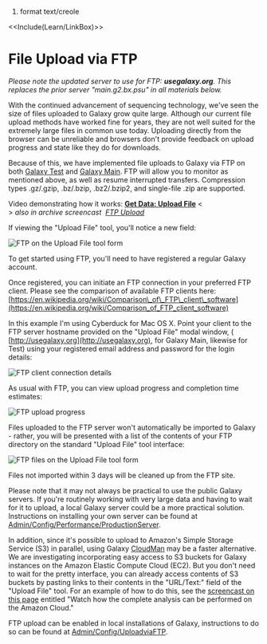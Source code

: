 1. format text/creole 

<<Include(Learn/LinkBox)>>

# File Upload via FTP

_Please note the updated server to use for FTP: **usegalaxy.org**. This replaces the prior server "main.g2.bx.psu" in all materials below._

With the continued advancement of sequencing technology, we've seen the size of files uploaded to Galaxy grow quite large. Although our current file upload methods have worked fine for years, they are not well suited for the extremely large files in common use today. Uploading directly from the browser can be unreliable and browsers don't provide feedback on upload progress and state like they do for downloads.

Because of this, we have implemented file uploads to Galaxy via FTP on both [Galaxy Test](http://test.g2.bx.psu.edu/) and [Galaxy Main](http://usegalaxy.org/). FTP will allow you to monitor as mentioned above, as well as resume interrupted transfers. Compression types .gz/.gzip, .bz/.bzip, .bz2/.bzip2, and single-file .zip are supported.

Video demonstrating how it works: **[Get Data: Upload File](http://vimeo.com/galaxyproject/upload)** <<BR>> _also in archive screencast&nbsp; [FTP Upload](Screencast%3Aquickie_17_ftp_upload%2Fflow.html)_

If viewing the "Upload File" tool, you'll notice a new field:

![FTP on the Upload File tool form](Images/FTP/ftp1.png)

To get started using FTP, you'll need to have registered a regular Galaxy account.

Once registered, you can initiate an FTP connection in your preferred FTP client. Please see the comparison of available FTP clients here: [https://en.wikipedia.org/wiki/Comparison\_of\_FTP\_client\_software](https://en.wikipedia.org/wiki/Comparison_of_FTP_client_software)

In this example I'm using Cyberduck for Mac OS X. Point your client to the FTP server hostname provided on the "Upload File" modal window, ( [http://usegalaxy.org](http://usegalaxy.org), for Galaxy Main, likewise for Test) using your registered email address and password for the login details:

![FTP client connection details](Images/FTP/ftp2.png)

As usual with FTP, you can view upload progress and completion time estimates:

![FTP upload progress](Images/FTP/ftp3.png)

Files uploaded to the FTP server won't automatically be imported to Galaxy - rather, you will be presented with a list of the contents of your FTP directory on the standard "Upload File" tool interface:

![FTP files on the Upload File tool form](Images/FTP/ftp4.png)

Files not imported within 3 days will be cleaned up from the FTP site.

Please note that it may not always be practical to use the public Galaxy servers. If you're routinely working with very large data and having to wait for it to upload, a local Galaxy server could be a more practical solution. Instructions on installing your own server can be found at [Admin/Config/Performance/ProductionServer](Admin%2FConfig%2FPerformance%2FProductionServer).

In addition, since it's possible to upload to Amazon's Simple Storage Service (S3) in parallel, using Galaxy [CloudMan](CloudMan) may be a faster alternative. We are investigating incorporating easy access to S3 buckets for Galaxy instances on the Amazon Elastic Compute Cloud (EC2). But you don't need to wait for the pretty interface, you can already access contents of S3 buckets by pasting links to their contents in the "URL/Text:" field of the "Upload File" tool. For an example of how to do this, see the [screencast on this page](http://usegalaxy.org/heteroplasmy) entitled "Watch how the complete analysis can be performed on the Amazon Cloud."

FTP upload can be enabled in local installations of Galaxy, instructions to do so can be found at [Admin/Config/UploadviaFTP](Admin%2FConfig%2FUploadviaFTP).

